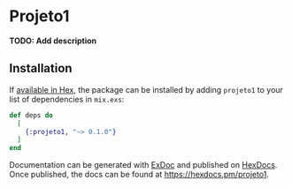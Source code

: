 # Projeto1

**TODO: Add description**

## Installation

If [available in Hex](https://hex.pm/docs/publish), the package can be installed
by adding `projeto1` to your list of dependencies in `mix.exs`:

```elixir
def deps do
  [
    {:projeto1, "~> 0.1.0"}
  ]
end
```

Documentation can be generated with [ExDoc](https://github.com/elixir-lang/ex_doc)
and published on [HexDocs](https://hexdocs.pm). Once published, the docs can
be found at <https://hexdocs.pm/projeto1>.

